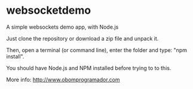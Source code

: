 websocketdemo
=============

A simple websockets demo app, with Node.js

Just clone the repository or download a zip file and unpack it.

Then, open a terminal (or command line), enter the folder and type: "npm install".

You should have Node.js and NPM installed before trying to to this.

More info: http://www.obomprogramador.com

